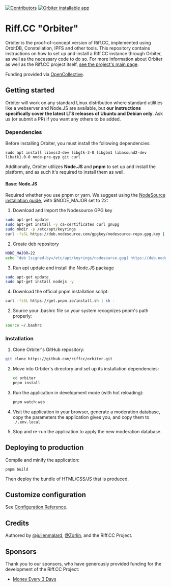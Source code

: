 [![Contributors](https://img.shields.io/opencollective/all/riffcc?style=flat-square)](https://opencollective.com/riffcc)
[![Orbiter installable app](https://github.com/riffcc/orbiter/actions/workflows/ci.yml/badge.svg)](https://github.com/riffcc/orbiter/actions/workflows/ci.yml)

# Riff.CC "Orbiter"
Orbiter is the proof-of-concept version of Riff.CC, implemented using OrbitDB, Constellation, IPFS and other tools. This repository contains instructions on how to set up and install a Riff.CC instance through Orbiter, as well as the necessary code to do so. For more information about Orbiter as well as the Riff.CC project itself, [see the project's main page](https://riff.cc/riff-docs/).

Funding provided via [OpenCollective](https://opencollective.com/riffcc).

## Getting started
Orbiter will work on any standard Linux distribution where standard utilities like a webserver and Node.JS are available, but **our instructions specifically cover the latest LTS releases of Ubuntu and Debian only**. Ask us (or submit a PR) if you want any others to be added.

### Dependencies
Before installing Orbiter, you must install the following dependencies:
```
sudo apt install libnss3-dev libgtk-3-0 libgbm1 libasound2-dev libatk1.0-0 node-pre-gyp git curl
```

Additionally, Orbiter utilizes **Node.JS** and **pnpm** to set up and install the platform, and as such it's required to install them as well.

#### **Base: Node.JS**
Required whether you use pnpm or yarn. We suggest using the [NodeSource installation guide](https://github.com/nodesource/distributions#installation-instructions), with $NODE_MAJOR set to 22:

1. Download and import the Nodesource GPG key

```sh
sudo apt-get update
sudo apt-get install -y ca-certificates curl gnupg
sudo mkdir -p /etc/apt/keyrings
curl -fsSL https://deb.nodesource.com/gpgkey/nodesource-repo.gpg.key | sudo gpg --dearmor -o /etc/apt/keyrings/nodesource.gpg
```

2. Create deb repository

```sh
NODE_MAJOR=22
echo "deb [signed-by=/etc/apt/keyrings/nodesource.gpg] https://deb.nodesource.com/node_$NODE_MAJOR.x nodistro main" | sudo tee /etc/apt/sources.list.d/nodesource.list
```

3. Run apt update and install the Node.JS package

```sh
sudo apt-get update
sudo apt-get install nodejs -y
```

4. Download the official pnpm installation script:

```sh
curl -fsSL https://get.pnpm.io/install.sh | sh -
```

2. Source your .bashrc file so your system recognizes pnpm's path properly:

```sh
source ~/.bashrc
```

### Installation

1. Clone Orbiter's GitHub repository:
```sh
git clone https://github.com/riffcc/orbiter.git
```

2. Move into Orbiter's directory and set up its installation dependencies:
    ```sh
    cd orbiter
    pnpm install
    ```

3. Run the application in development mode (with hot reloading):
    ```sh
    pnpm watch:web
    ```

4. Visit the application in your browser, generate a moderation database, copy the parameters the application gives you, and copy them to `./.env.local`

5. Stop and re-run the application to apply the new moderation database.

## Deploying to production

Compile and minify the application:

```
pnpm build
```

Then deploy the bundle of HTML/CSS/JS that is produced.

## Customize configuration

See [Configuration Reference](https://vitejs.dev/config/).

## Credits
Authored by [@julienmalard](https://github.com/julienmalard), [@Zorlin](https://github.com/Zorlin), and the Riff.CC Project.

## Sponsors
Thank you to our sponsors, who have generously provided funding for the development of the Riff.CC Project:

* [Money Every 3 Days](http://moneyevery3days.com/)
